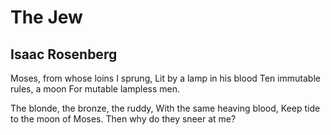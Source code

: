 # The Jew
## Isaac Rosenberg
Moses, from whose loins I sprung,
Lit by a lamp in his blood
Ten immutable rules, a moon
For mutable lampless men.

The blonde, the bronze, the ruddy,
With the same heaving blood,
Keep tide to the moon of Moses.
Then why do they sneer at me?